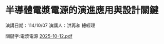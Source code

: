 # 半導體電漿電源的演進應用與設計關鍵

演講日期：114/10/07 演講人：洪再和 總經理

關鍵字:電漿電源
[2025-10-12.pdf](https://github.com/user-attachments/files/22869778/2025-10-7.pdf)

